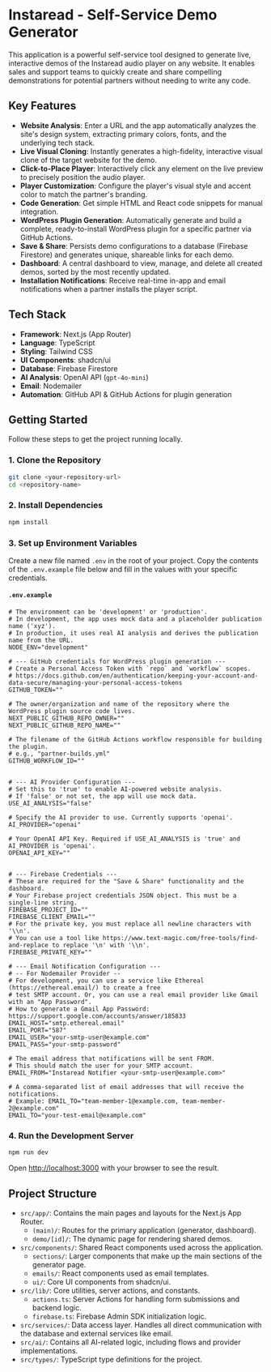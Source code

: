 
# Instaread - Self-Service Demo Generator

This application is a powerful self-service tool designed to generate live, interactive demos of the Instaread audio player on any website. It enables sales and support teams to quickly create and share compelling demonstrations for potential partners without needing to write any code.

## Key Features

- **Website Analysis**: Enter a URL and the app automatically analyzes the site's design system, extracting primary colors, fonts, and the underlying tech stack.
- **Live Visual Cloning**: Instantly generates a high-fidelity, interactive visual clone of the target website for the demo.
- **Click-to-Place Player**: Interactively click any element on the live preview to precisely position the audio player.
- **Player Customization**: Configure the player's visual style and accent color to match the partner's branding.
- **Code Generation**: Get simple HTML and React code snippets for manual integration.
- **WordPress Plugin Generation**: Automatically generate and build a complete, ready-to-install WordPress plugin for a specific partner via GitHub Actions.
- **Save & Share**: Persists demo configurations to a database (Firebase Firestore) and generates unique, shareable links for each demo.
- **Dashboard**: A central dashboard to view, manage, and delete all created demos, sorted by the most recently updated.
- **Installation Notifications**: Receive real-time in-app and email notifications when a partner installs the player script.

## Tech Stack

- **Framework**: Next.js (App Router)
- **Language**: TypeScript
- **Styling**: Tailwind CSS
- **UI Components**: shadcn/ui
- **Database**: Firebase Firestore
- **AI Analysis**: OpenAI API (`gpt-4o-mini`)
- **Email**: Nodemailer
- **Automation**: GitHub API & GitHub Actions for plugin generation

## Getting Started

Follow these steps to get the project running locally.

### 1. Clone the Repository

```bash
git clone <your-repository-url>
cd <repository-name>
```

### 2. Install Dependencies

```bash
npm install
```

### 3. Set up Environment Variables

Create a new file named `.env` in the root of your project. Copy the contents of the `.env.example` file below and fill in the values with your specific credentials.

#### `.env.example`

```env
# The environment can be 'development' or 'production'.
# In development, the app uses mock data and a placeholder publication name ('xyz').
# In production, it uses real AI analysis and derives the publication name from the URL.
NODE_ENV="development"

# --- GitHub credentials for WordPress plugin generation ---
# Create a Personal Access Token with `repo` and `workflow` scopes.
# https://docs.github.com/en/authentication/keeping-your-account-and-data-secure/managing-your-personal-access-tokens
GITHUB_TOKEN=""

# The owner/organization and name of the repository where the WordPress plugin source code lives.
NEXT_PUBLIC_GITHUB_REPO_OWNER=""
NEXT_PUBLIC_GITHUB_REPO_NAME=""

# The filename of the GitHub Actions workflow responsible for building the plugin.
# e.g., "partner-builds.yml"
GITHUB_WORKFLOW_ID=""


# --- AI Provider Configuration ---
# Set this to 'true' to enable AI-powered website analysis.
# If 'false' or not set, the app will use mock data.
USE_AI_ANALYSIS="false"

# Specify the AI provider to use. Currently supports 'openai'.
AI_PROVIDER="openai"

# Your OpenAI API Key. Required if USE_AI_ANALYSIS is 'true' and AI_PROVIDER is 'openai'.
OPENAI_API_KEY=""


# --- Firebase Credentials ---
# These are required for the "Save & Share" functionality and the dashboard.
# Your Firebase project credentials JSON object. This must be a single-line string.
FIREBASE_PROJECT_ID=""
FIREBASE_CLIENT_EMAIL=""
# For the private key, you must replace all newline characters with '\\n'.
# You can use a tool like https://www.text-magic.com/free-tools/find-and-replace to replace '\n' with '\\n'.
FIREBASE_PRIVATE_KEY=""

# --- Email Notification Configuration ---
# -- For Nodemailer Provider --
# For development, you can use a service like Ethereal (https://ethereal.email/) to create a free
# test SMTP account. Or, you can use a real email provider like Gmail with an "App Password".
# How to generate a Gmail App Password: https://support.google.com/accounts/answer/185833
EMAIL_HOST="smtp.ethereal.email"
EMAIL_PORT="587"
EMAIL_USER="your-smtp-user@example.com"
EMAIL_PASS="your-smtp-password"

# The email address that notifications will be sent FROM.
# This should match the user for your SMTP account.
EMAIL_FROM="Instaread Notifier <your-smtp-user@example.com>"

# A comma-separated list of email addresses that will receive the notifications.
# Example: EMAIL_TO="team-member-1@example.com, team-member-2@example.com"
EMAIL_TO="your-test-email@example.com"
```

### 4. Run the Development Server

```bash
npm run dev
```

Open [http://localhost:3000](http://localhost:3000) with your browser to see the result.

## Project Structure

- `src/app/`: Contains the main pages and layouts for the Next.js App Router.
  - `(main)/`: Routes for the primary application (generator, dashboard).
  - `demo/[id]/`: The dynamic page for rendering shared demos.
- `src/components/`: Shared React components used across the application.
  - `sections/`: Larger components that make up the main sections of the generator page.
  - `emails/`: React components used as email templates.
  - `ui/`: Core UI components from shadcn/ui.
- `src/lib/`: Core utilities, server actions, and constants.
  - `actions.ts`: Server Actions for handling form submissions and backend logic.
  - `firebase.ts`: Firebase Admin SDK initialization logic.
- `src/services/`: Data access layer. Handles all direct communication with the database and external services like email.
- `src/ai/`: Contains all AI-related logic, including flows and provider implementations.
- `src/types/`: TypeScript type definitions for the project.

